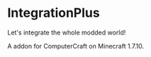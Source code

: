# IntegrationPlus
Let's integrate the whole modded world!

A addon for ComputerCraft on Minecraft 1.7.10.
